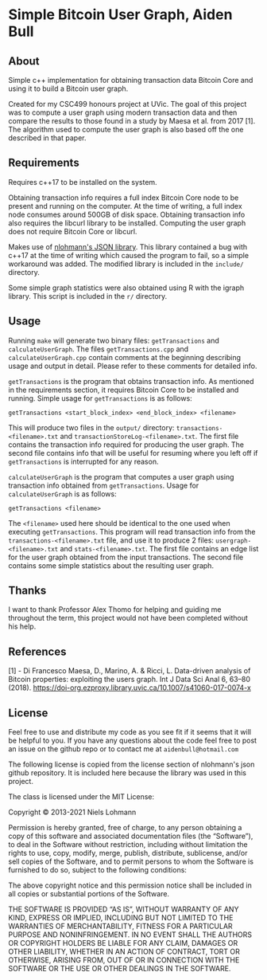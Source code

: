 # Simple Bitcoin User Graph, Aiden Bull

<h2>About</h2>

Simple c++ implementation for obtaining transaction data Bitcoin Core and using it to build a Bitcoin user graph. 

Created for my CSC499 honours project at UVic. The goal of this project was to compute a user graph using modern transaction data and then compare the results to those found in a study by Maesa et al. from 2017 [1]. The algorithm used to compute the user graph is also based off the one described in that paper.

<h2>Requirements</h2>

Requires c++17 to be installed on the system. 

Obtaining transaction info requires a full index Bitcoin Core node to be present and running on the computer. At the time of writing, a full index node consumes around 500GB of disk space. Obtaining transaction info also requires the libcurl library to be installed. Computing the user graph does not require Bitcoin Core or libcurl.

Makes use of <a href="https://github.com/nlohmann/json">nlohmann's JSON library</a>. This library contained a bug with c++17 at the time of writing which caused the program to fail, so a simple workaround was added. The modified library is included in the `include/` directory.

Some simple graph statistics were also obtained using R with the igraph library. This script is included in the `r/` directory.

<h2>Usage</h2>

Running `make` will generate two binary files: `getTransactions` and `calculateUserGraph`. The files `getTransactions.cpp` and `calculateUserGraph.cpp` contain comments at the beginning describing usage and output in detail. Please refer to these comments for detailed info.


`getTransactions` is the program that obtains transaction info. As mentioned in the requirements section, it requires Bitcoin Core to be installed and running. Simple usage for `getTransactions` is as follows: 

`getTransactions <start_block_index> <end_block_index> <filename>`

This will produce two files in the `output/` directory: `transactions-<filename>.txt` and `transactionStoreLog-<filename>.txt`. The first file contains the transaction info required for producing the user graph. The second file contains info that will be useful for resuming where you left off if `getTransactions` is interrupted for any reason.


`calculateUserGraph` is the program that computes a user graph using transaction info obtained from `getTransactions`. Usage for `calculateUserGraph` is as follows:

`getTransactions <filename>`

The `<filename>`  used here should be identical to the one used when executing `getTransactions`. This program will read transaction info from the `transactions-<filename>.txt` file, and use it to produce 2 files: `usergraph-<filename>.txt` and `stats-<filename>.txt`. The first file contains an edge list for the user graph obtained from the input transactions. The second file contains some simple statistics about the resulting user graph.

<h2>Thanks</h2>

I want to thank Professor Alex Thomo for helping and guiding me throughout the term, this project would not have been completed without his help.

<h2>References</h2>

[1] - Di Francesco Maesa, D., Marino, A. & Ricci, L. Data-driven analysis of Bitcoin properties: exploiting the users graph. Int J Data Sci Anal 6, 63–80 (2018). https://doi-org.ezproxy.library.uvic.ca/10.1007/s41060-017-0074-x 

<h2>License</h2>

Feel free to use and distribute my code as you see fit if it seems that it will be helpful to you. If you have any questions about the code feel free to post an issue on the github repo or to contact me at `aidenbull@hotmail.com`


The following license is copied from the license section of nlohmann's json github repository. It is included here because the library was used in this project.


The class is licensed under the MIT License:

Copyright © 2013-2021 Niels Lohmann

Permission is hereby granted, free of charge, to any person obtaining a copy of this software and associated documentation files (the “Software”), to deal in the Software without restriction, including without limitation the rights to use, copy, modify, merge, publish, distribute, sublicense, and/or sell copies of the Software, and to permit persons to whom the Software is furnished to do so, subject to the following conditions:

The above copyright notice and this permission notice shall be included in all copies or substantial portions of the Software.

THE SOFTWARE IS PROVIDED “AS IS”, WITHOUT WARRANTY OF ANY KIND, EXPRESS OR IMPLIED, INCLUDING BUT NOT LIMITED TO THE WARRANTIES OF MERCHANTABILITY, FITNESS FOR A PARTICULAR PURPOSE AND NONINFRINGEMENT. IN NO EVENT SHALL THE AUTHORS OR COPYRIGHT HOLDERS BE LIABLE FOR ANY CLAIM, DAMAGES OR OTHER LIABILITY, WHETHER IN AN ACTION OF CONTRACT, TORT OR OTHERWISE, ARISING FROM, OUT OF OR IN CONNECTION WITH THE SOFTWARE OR THE USE OR OTHER DEALINGS IN THE SOFTWARE.

